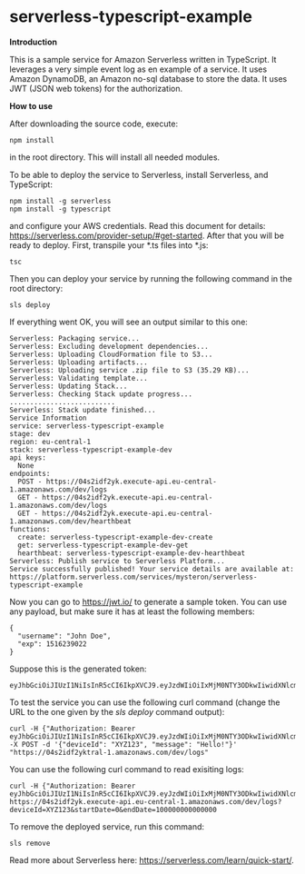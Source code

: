 # serverless-typescript-example
**Introduction**

This is a sample service for Amazon Serverless written in TypeScript. It leverages a very simple event log as en example of a service. It uses Amazon DynamoDB, an Amazon no-sql database to store the data. It uses JWT (JSON web tokens) for the authorization.

**How to use**

After downloading the source code, execute:
```
npm install
```
in the root directory. This will install all needed modules.

To be able to deploy the service to Serverless, install Serverless, and TypeScript:
```
npm install -g serverless
npm install -g typescript
```
and configure your AWS credentials. Read this document for details: https://serverless.com/provider-setup/#get-started. After that you will be ready to deploy. 
First, transpile your *.ts files into *.js:
```
tsc
```
Then you can deploy your service by running the following command in the root directory:
```
sls deploy
```
If everything went OK, you will see an output similar to this one:
```
Serverless: Packaging service...
Serverless: Excluding development dependencies...
Serverless: Uploading CloudFormation file to S3...
Serverless: Uploading artifacts...
Serverless: Uploading service .zip file to S3 (35.29 KB)...
Serverless: Validating template...
Serverless: Updating Stack...
Serverless: Checking Stack update progress...
..........................
Serverless: Stack update finished...
Service Information
service: serverless-typescript-example
stage: dev
region: eu-central-1
stack: serverless-typescript-example-dev
api keys:
  None
endpoints:
  POST - https://04s2idf2yk.execute-api.eu-central-1.amazonaws.com/dev/logs
  GET - https://04s2idf2yk.execute-api.eu-central-1.amazonaws.com/dev/logs
  GET - https://04s2idf2yk.execute-api.eu-central-1.amazonaws.com/dev/hearthbeat
functions:
  create: serverless-typescript-example-dev-create
  get: serverless-typescript-example-dev-get
  hearthbeat: serverless-typescript-example-dev-hearthbeat
Serverless: Publish service to Serverless Platform...
Service successfully published! Your service details are available at:
https://platform.serverless.com/services/mysteron/serverless-typescript-example
```

Now you can go to https://jwt.io/ to generate a sample token. You can use any payload, but make sure it has at least the following members:
```
{
  "username": "John Doe",
  "exp": 1516239022
}
```

Suppose this is the generated token:
```
eyJhbGciOiJIUzI1NiIsInR5cCI6IkpXVCJ9.eyJzdWIiOiIxMjM0NTY3ODkwIiwidXNlcm5hbWUiOiJKb2huIERvZSIsImlhdCI6MTUxNjIzOTAyMiwiZXhwIjoxNTE2MjM5MDIyfQ.T84x2F7uhWmBGKGQHNqCuYs0EncWhgXDhG8Wb_IAxL4
```

To test the service you can use the following curl command (change the URL to the one given by the _sls deploy_ command output):

```
curl -H {"Authorization: Bearer eyJhbGciOiJIUzI1NiIsInR5cCI6IkpXVCJ9.eyJzdWIiOiIxMjM0NTY3ODkwIiwidXNlcm5hbWUiOiJKb2huIERvZSIsImlhdCI6MTUxNjIzOTAyMiwiZXhwIjoxNTE2MjM5MDIyfQ.T84x2F7uhWmBGKGQHNqCuYs0EncWhgXDhG8Wb_IAxL4"} -X POST -d '{"deviceId": "XYZ123", "message": "Hello!"}' "https://04s2idf2yktral-1.amazonaws.com/dev/logs"
```

You can use the following curl command to read exisiting logs:
```
curl -H {"Authorization: Bearer eyJhbGciOiJIUzI1NiIsInR5cCI6IkpXVCJ9.eyJzdWIiOiIxMjM0NTY3ODkwIiwidXNlcm5hbWUiOiJKb2huIERvZSIsImlhdCI6MTUxNjIzOTAyMiwiZXhwIjoxNTE2MjM5MDIyfQ.T84x2F7uhWmBGKGQHNqCuYs0EncWhgXDhG8Wb_IAxL4"} https://04s2idf2yk.execute-api.eu-central-1.amazonaws.com/dev/logs?deviceId=XYZ123&startDate=0&endDate=100000000000000
```

To remove the deployed service, run this command:
```
sls remove
```

Read more about Serverless here: https://serverless.com/learn/quick-start/.
